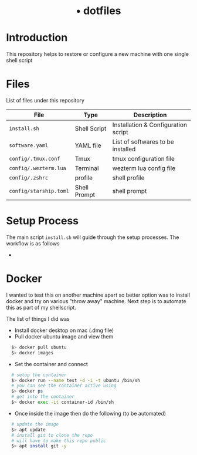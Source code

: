 # <p align="center"> <bold>•</bold> dotfiles <p> 

# Introduction

This repository helps to restore or configure a new machine with one single shell script

# Files 

List of files under this repository

| File | Type |  Description |
| --- | --- | --- |
| `install.sh` | Shell Script  | Installation & Configuration script  |    
| `software.yaml`  | YAML file | List of softwares to be installed | 
| `config/.tmux.conf`|  Tmux  | tmux configuration file| 
| `config/.wezterm.lua`| Terminal | wezterm lua config file | 
| `config/.zshrc`| profile | shell profile| 
| `config/starship.toml`| Shell Prompt | shell prompt | 


# Setup Process
The main script `install.sh` will guide through the setup processes. The workflow is as follows

- 



# Docker
I wanted to test this on another machine apart so better option was to install docker and try on various "throw away" machine.
Next step is to automate this as part of my shellscript.

The list of things I did was 

- Install docker desktop on mac (.dmg file)
- Pull docker ubuntu image and view them
```bash
  $> docker pull ubuntu
  $> docker images
```
- Set the container and connect 
```bash
  # setup the container
  $> docker run --name test -d -i -t ubuntu /bin/sh
  # you can see the container active using
  $> docker ps
  # get into the container
  $> docker exec -it container-id /bin/sh

```
- Once inside the image then do the following (to be automated)
```bash
  # update the image
  $> apt update
  # install git to clone the repo
  # will have to make this repo public
  $> apt install git -y
 
```

